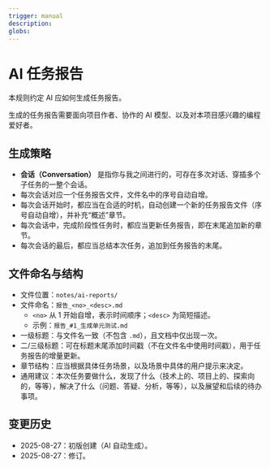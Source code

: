 ```yaml
---
trigger: manual
description: 
globs: 
---
```


# AI 任务报告

本规则约定 AI 应如何生成任务报告。

生成的任务报告需要面向项目作者、协作的 AI 模型、以及对本项目感兴趣的编程爱好者。

## 生成策略

- **会话（Conversation）** 是指你与我之间进行的，可存在多次对话、穿插多个子任务的一整个会话。
- 每次会话对应一个任务报告文件，文件名中的序号自动自增。
- 每次会话开始时，都应当在合适的时机，自动创建一个新的任务报告文件（序号自动自增），并补充“概述”章节。
- 每次会话中，完成阶段性任务时，都应当更新任务报告，即在末尾追加新的章节。
- 每次会话的最后，都应当总结本次任务，追加到任务报告的末尾。

## 文件命名与结构

- 文件位置：`notes/ai-reports/`
- 文件命名：`报告_<no>_<desc>.md`
  - `<no>` 从 1 开始自增，表示时间顺序；`<desc>` 为简短描述。
  - 示例：`报告_#1_生成单元测试.md`
- 一级标题：与文件名一致（不包含 `.md`），且文档中仅出现一次。
- 二/三级标题：可在标题末尾添加时间戳（不在文件名中使用时间戳），用于任务报告的增量更新。
- 章节结构：应当根据具体任务场景，以及场景中具体的用户提示来决定。
- 通用建议：本次任务要做什么，发现了什么（技术上的、项目上的、探索向的，等等），解决了什么（问题、答疑、分析，等等），以及展望和后续的待办事项。

## 变更历史

- 2025-08-27：初版创建（AI 自动生成）。
- 2025-08-27：修订。